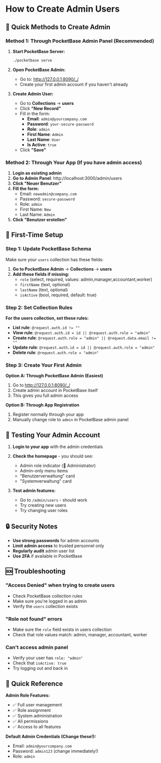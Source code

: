 # How to Create Admin Users

## 🎯 Quick Methods to Create Admin

### Method 1: Through PocketBase Admin Panel (Recommended)

1. **Start PocketBase Server:**
   ```bash
   ./pocketbase serve
   ```

2. **Open PocketBase Admin:**
   - Go to: http://127.0.0.1:8090/_/
   - Create your first admin account if you haven't already

3. **Create Admin User:**
   - Go to **Collections** → **users**
   - Click **"New Record"**
   - Fill in the form:
     - **Email**: `admin@yourcompany.com`
     - **Password**: `your-secure-password`
     - **Role**: `admin`
     - **First Name**: `Admin`
     - **Last Name**: `User`
     - **Is Active**: `true`
   - Click **"Save"**

### Method 2: Through Your App (If you have admin access)

1. **Login as existing admin**
2. **Go to Admin Panel**: http://localhost:3000/admin/users
3. **Click "Neuer Benutzer"**
4. **Fill the form:**
   - Email: `newadmin@company.com`
   - Password: `secure-password`
   - Role: `admin`
   - First Name: `New`
   - Last Name: `Admin`
5. **Click "Benutzer erstellen"**

## 🔧 First-Time Setup

### Step 1: Update PocketBase Schema

Make sure your `users` collection has these fields:

1. **Go to PocketBase Admin** → **Collections** → **users**
2. **Add these fields if missing:**
   - `role` (select, required, values: admin,manager,accountant,worker)
   - `firstName` (text, optional)
   - `lastName` (text, optional)
   - `isActive` (bool, required, default: true)

### Step 2: Set Collection Rules

**For the users collection, set these rules:**

- **List rule**: `@request.auth.id != ""`
- **View rule**: `@request.auth.id = id || @request.auth.role = "admin"`
- **Create rule**: `@request.auth.role = "admin" || @request.data.email != ""`
- **Update rule**: `@request.auth.id = id || @request.auth.role = "admin"`
- **Delete rule**: `@request.auth.role = "admin"`

### Step 3: Create Your First Admin

**Option A: Through PocketBase Admin (Easiest)**
1. Go to http://127.0.0.1:8090/_/
2. Create admin account in PocketBase itself
3. This gives you full admin access

**Option B: Through App Registration**
1. Register normally through your app
2. Manually change role to `admin` in PocketBase admin panel

## 🚀 Testing Your Admin Account

1. **Login to your app** with the admin credentials
2. **Check the homepage** - you should see:
   - Admin role indicator (👑 Administrator)
   - Admin-only menu items
   - "Benutzerverwaltung" card
   - "Systemverwaltung" card

3. **Test admin features:**
   - Go to `/admin/users` - should work
   - Try creating new users
   - Try changing user roles

## 🔒 Security Notes

- **Use strong passwords** for admin accounts
- **Limit admin access** to trusted personnel only
- **Regularly audit** admin user list
- **Use 2FA** if available in PocketBase

## 🆘 Troubleshooting

### "Access Denied" when trying to create users
- Check PocketBase collection rules
- Make sure you're logged in as admin
- Verify the `users` collection exists

### "Role not found" errors
- Make sure the `role` field exists in users collection
- Check that role values match: admin, manager, accountant, worker

### Can't access admin panel
- Verify your user has `role: "admin"`
- Check that `isActive: true`
- Try logging out and back in

## 📝 Quick Reference

**Admin Role Features:**
- ✅ Full user management
- ✅ Role assignment
- ✅ System administration
- ✅ All permissions
- ✅ Access to all features

**Default Admin Credentials (Change these!):**
- Email: `admin@yourcompany.com`
- Password: `admin123` (change immediately!)
- Role: `admin`
